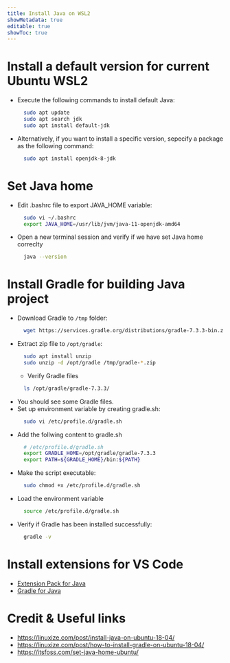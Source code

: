 ```yaml
---
title: Install Java on WSL2
showMetadata: true
editable: true
showToc: true
---
```


# Install a default version for current Ubuntu WSL2
- Execute the following commands to install default Java:
  ```sh
    sudo apt update
    sudo apt search jdk
    sudo apt install default-jdk
  ```
- Alternatively, if you want to install a specific version, sepecify a package as the following command:
  ```sh
    sudo apt install openjdk-8-jdk
  ```

# Set Java home
- Edit .bashrc file to export JAVA_HOME variable:
  ```sh
    sudo vi ~/.bashrc
    export JAVA_HOME=/usr/lib/jvm/java-11-openjdk-amd64
  ```
- Open a new terminal session and verify if we have set Java home correclty
  ```sh
    java --version
  ```

# Install Gradle for building Java project
- Download Gradle to `/tmp` folder:
  ```sh
    wget https://services.gradle.org/distributions/gradle-7.3.3-bin.zip -P /tmp
  ```
- Extract zip file to `/opt/gradle`:
  ```sh
    sudo apt install unzip
    sudo unzip -d /opt/gradle /tmp/gradle-*.zip
  ```
  - Verify Gradle files
  ```sh
    ls /opt/gradle/gradle-7.3.3/
  ```
- You should see some Gradle files.
- Set up environment variable by creating gradle.sh:
  ```sh
    sudo vi /etc/profile.d/gradle.sh
  ```
- Add the follwing content to gradle.sh
  ```sh
    # /etc/profile.d/gradle.sh
    export GRADLE_HOME=/opt/gradle/gradle-7.3.3
    export PATH=${GRADLE_HOME}/bin:${PATH}
  ```
- Make the script executable:
  ```sh
    sudo chmod +x /etc/profile.d/gradle.sh
  ```
- Load the environment variable
  ```sh
    source /etc/profile.d/gradle.sh
  ```
- Verify if Gradle has been installed successfully:
  ```sh
    gradle -v
  ```

# Install extensions for VS Code
- [Extension Pack for Java](https://marketplace.visualstudio.com/items?itemName=vscjava.vscode-java-pack)
- [Gradle for Java](https://marketplace.visualstudio.com/items?itemName=vscjava.vscode-gradle)

# Credit & Useful links
- https://linuxize.com/post/install-java-on-ubuntu-18-04/
- https://linuxize.com/post/how-to-install-gradle-on-ubuntu-18-04/
- https://itsfoss.com/set-java-home-ubuntu/

